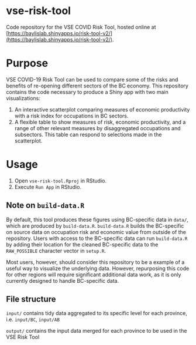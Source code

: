 # vse-risk-tool
Code repository for the VSE COVID Risk Tool, hosted online at [https://baylislab.shinyapps.io/risk-tool-v2/](https://baylislab.shinyapps.io/risk-tool-v2/).

# Purpose

VSE COVID-19 Risk Tool can be used to compare some of the risks and benefits of re-opening different sectors of the BC economy. This repository contains the code necessary to produce a Shiny app with two main visualizations:
  1. An interactive scatterplot comparing measures of economic productivity with a risk index for occupations in BC sectors.
  2. A flexible table to show measures of risk, economic productivity, and a range of other relevant measures by disaggregated occupations and subsectors. This table can respond to selections made in the scatterplot.

# Usage

1. Open `vse-risk-tool.Rproj` in RStudio.
2. Execute `Run App` in RStudio.

## Note on `build-data.R`

By default, this tool produces these figures using BC-specific data in `data/`, which are produced by `build-data.R`. `build-data.R` builds the BC-specific on source data on occupation risk and economic value from outside of the repository. Users with access to the BC-specific data can run `build-data.R` by adding their location for the cleaned BC-specific data to the `RAW_POSSIBLE` character vector in `setup.R`.

Most users, however, should consider this repository to be a example of a useful way to visualize the underlying data. However, repurposing this code for other regions will require significant additional data work, as it is only currently designed to handle BC-specific data.

## File structure

`input/` contains tidy data aggregated to its specific level for each province, i.e. `input/BC`, `input/AB`

`output/` contains the input data merged for each province to be used in the VSE Risk Tool
